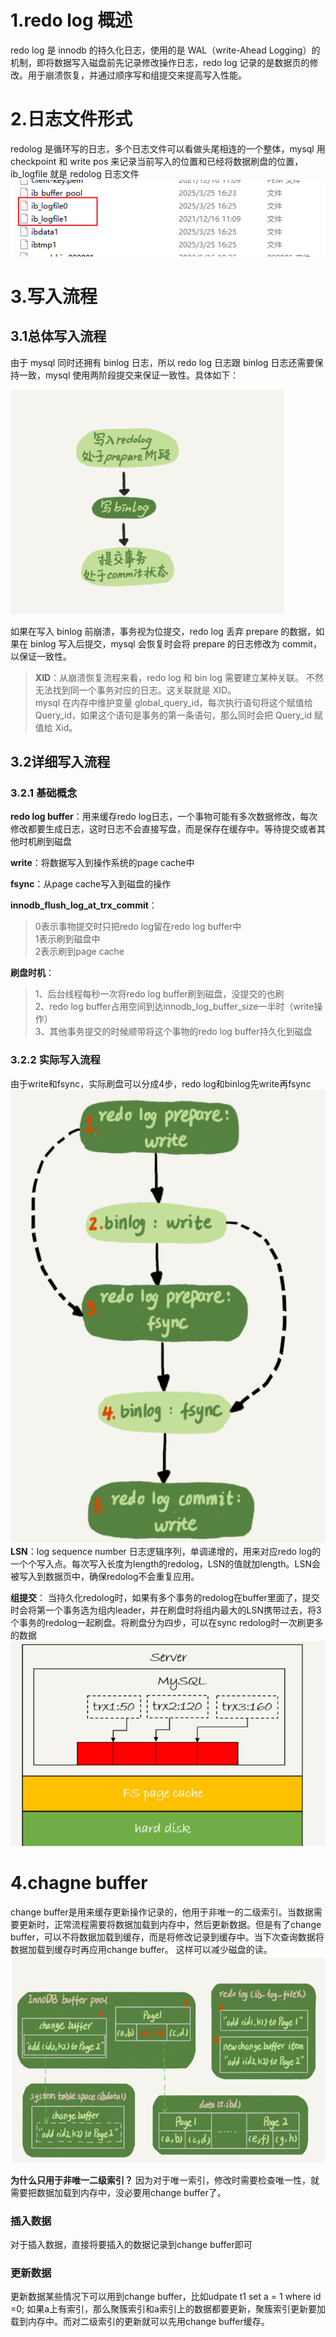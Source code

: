 # 1.redo log 概述

redo log 是 innodb 的持久化日志，使用的是 WAL（write-Ahead Logging）的机制，即将数据写入磁盘前先记录修改操作日志，redo log 记录的是数据页的修改。用于崩溃恢复，并通过顺序写和组提交来提高写入性能。

# 2.日志文件形式

redolog 是循环写的日志，多个日志文件可以看做头尾相连的一个整体，mysql 用 checkpoint 和 write pos 来记录当前写入的位置和已经将数据刷盘的位置，ib_logfile 就是 redolog 日志文件
![图 1](images/2025-04-02-6b5a9ffa47081d965c3a1d2ddc24a90e2606cf6aaa4354516f4099a26d414171.png)

# 3.写入流程

## 3.1总体写入流程

由于 mysql 同时还拥有 binlog 日志，所以 redo log 日志跟 binlog 日志还需要保持一致，mysql 使用两阶段提交来保证一致性。具体如下：

![图 2](images/2025-04-02-52c98ed282bdf3727762569247ea93ca441bd454f4862c8453ef15bec66d96b0.png)

如果在写入 binlog 前崩溃，事务视为位提交，redo log 丢弃 prepare 的数据，如果在 binlog 写入后提交，mysql 会恢复时会将 prepare 的日志修改为 commit，以保证一致性。

> **XID**：从崩溃恢复流程来看，redo log 和 bin log 需要建立某种关联。 不然无法找到同一个事务对应的日志。这关联就是 XID。<br>
> mysql 在内存中维护变量 global_query_id，每次执行语句将这个赋值给 Query_id，如果这个语句是事务的第一条语句，那么同时会把 Query_id 赋值给 Xid。

## 3.2详细写入流程

### 3.2.1 基础概念

**redo log buffer**：用来缓存redo log日志，一个事物可能有多次数据修改，每次修改都要生成日志，这时日志不会直接写盘，而是保存在缓存中。等待提交或者其他时机刷到磁盘

**write**：将数据写入到操作系统的page cache中

**fsync**：从page cache写入到磁盘的操作

**innodb_flush_log_at_trx_commit**：
>0表示事物提交时只把redo log留在redo log buffer中<br>
>1表示刷到磁盘中<br>
>2表示刷到page cache<br>

**刷盘时机**：
>1、后台线程每秒一次将redo log buffer刷到磁盘，没提交的也刷<br>
>2、redo log buffer占用空间到达innodb_log_buffer_size一半时（write操作）<br>
>3、其他事务提交的时候顺带将这个事物的redo log buffer持久化到磁盘<br>

### 3.2.2 实际写入流程

由于write和fsync，实际刷盘可以分成4步，redo log和binlog先write再fsync<br>
![图 1](images/2025-04-05-d66dfa96165c1440719df7518a4c218f6acfa019f658bae2a18850f302418ad1.png)  
**LSN**：log sequence number 日志逻辑序列，单调递增的，用来对应redo log的一个个写入点。每次写入长度为length的redolog，LSN的值就加length。LSN会被写入到数据页中，确保redolog不会重复应用。

**组提交**：
当持久化redolog时，如果有多个事务的redolog在buffer里面了，提交时会将第一个事务选为组内leader，并在刷盘时将组内最大的LSN携带过去，将3个事务的redolog一起刷盘。将刷盘分为四步，可以在sync redolog时一次刷更多的数据
![图 2](images/2025-04-05-648ef54aa027c10d9eb97571f36d4827bbf4ef4fde59ba96b49182408cc79810.png)  


# 4.chagne buffer
change buffer是用来缓存更新操作记录的，他用于非唯一的二级索引。当数据需要更新时，正常流程需要将数据加载到内存中，然后更新数据。但是有了change buffer，可以不将数据加载到缓存，而是将修改记录到缓存中。当下次查询数据将数据加载到缓存时再应用change buffer。 这样可以减少磁盘的读。
![图 3](images/2025-04-05-0d76f0af6a2e57b5c6edb78da57fa951d9bb3216cec8ebd5ba199dad7a62284b.png)  

**为什么只用于非唯一二级索引？**
因为对于唯一索引，修改时需要检查唯一性，就需要把数据加载到内存中，没必要用change buffer了。

### 插入数据
对于插入数据，直接将要插入的数据记录到change buffer即可

### 更新数据
更新数据某些情况下可以用到change buffer，比如udpate t1 set a = 1 where id =0; 如果a上有索引，那么聚簇索引和a索引上的数据都要更新，聚簇索引更新要加载到内存中。而对二级索引的更新就可以先用change buffer缓存。